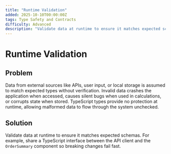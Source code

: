 ```yaml
---
title: "Runtime Validation"
added: 2025-10-10T00:00:00Z
tags: Type Safety and Contracts
difficulty: Advanced
description: "Validate data at runtime to ensure it matches expected schemas."
---
```

# Runtime Validation

## Problem

Data from external sources like APIs, user input, or local storage is assumed to match expected types without verification. Invalid data crashes the application when accessed, causes silent bugs when used in calculations, or corrupts state when stored. TypeScript types provide no protection at runtime, allowing malformed data to flow through the system unchecked.

## Solution

Validate data at runtime to ensure it matches expected schemas. For example, share a TypeScript interface between the API client and the `OrderSummary` component so breaking changes fail fast.

